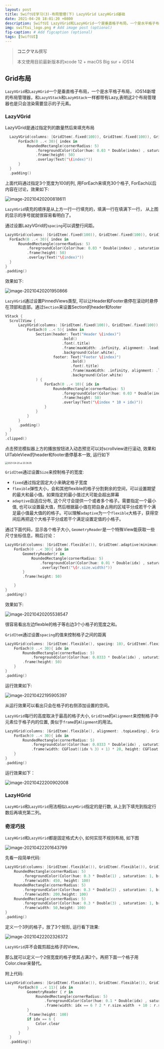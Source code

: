 ```yaml
---
layout: post
title: SwiftUI学习(3)-布局管理(下) LazyVGrid LazyHGrid基础
date: 2021-04-20 18:01:20 +0800
description: SwiftUI LazyVGrid和LazyHGrid一个是垂直格子布局，一个是水平格子布局， iOS14新增的布局管理器。这2个布局管理器也是只会渲染需要显示的子元素。
img: swiftui_logo.png # Add image post (optional)
fig-caption: # Add figcaption (optional)
tags: [SwiftUI]
---
```


> **コニクマル**撰写
>
> 本文使用目前最新版本的xcode 12 + macOS Big sur + iOS14

## Grid布局

`LazyVGrid`和`LazyHGrid`一个是垂直格子布局，一个是水平格子布局， iOS14新增的布局管理器，和`LazyVStack`和`LazyHStack`一样都带有Lazy,表明这2个布局管理器也是只会渲染需要显示的子元素。

### LazyVGrid

LazyVGrid是通过指定列的数量然后来填充布局

```swift
  LazyVGrid(columns: [GridItem(.fixed(100)), GridItem(.fixed(100)), GridItem(.fixed(100))]){
      ForEach(0 ..< 30){ index in
          RoundedRectangle(cornerRadius: 5)
              .foregroundColor(Color(hue: 0.03 * Double(index) , saturation: 1, brightness: 1))
              .frame(height: 50)
              .overlay(Text("\(index)"))
      }
  }
  .padding()
```

上面代码通过指定3个宽度为100的列, 用ForEach来填充30个格子, ForEach以后内容在讨论，效果如下:

![image-20210420200818611](/assets/img/image-20210420200818611.png)

`LazyVGrid`填充的顺序是从上方一行一行填充的，填满一行在填满下一行， 从上图的显示的序号就就很容易看明白了。

通过设置LazyVGrid的`spacing`可以调整行间距。

```swift
LazyVGrid(columns: [GridItem(.fixed(100)), GridItem(.fixed(100)), GridItem(.fixed(100))], spacing: 30){
  ForEach(0 ..< 30){ index in
      RoundedRectangle(cornerRadius: 5)
          .foregroundColor(Color(hue: 0.03 * Double(index) , saturation: 1, brightness: 1))
          .frame(height: 50)
          .overlay(Text("\(index)"))
  }
}
.padding()
```

效果如下:

![image-20210420201950866](/assets/img/image-20210420201950866.png)

`LazyVGrid`通过设置PinnedViews类型, 可以让Header和Footer悬停在滚动时悬停在顶部和底部。通过`Section`来设置Section的header和footer

```swift
VStack {
  ScrollView {
      LazyVGrid(columns: [GridItem(.fixed(100)), GridItem(.fixed(100)), GridItem(.fixed(100))], pinnedViews: [.sectionHeaders, .sectionFooters]){
          ForEach(0 ..< 5){ index in
              Section(header: Text("Header \(index)")
                          .bold()
                          .font(.title)
                          .frame(maxWidth: .infinity, alignment: .leading)
                          .background(Color.white),
                      footer: Text("Footer \(index)")
                              .bold()
                              .font(.title)
                              .frame(maxWidth: .infinity, alignment: .leading)
                              .background(Color.white)
              ) {
                  ForEach(0 ..< 10){ idx in
                      RoundedRectangle(cornerRadius: 5)
                          .foregroundColor(Color(hue: 0.03 * Double(index * 10 + idx) , saturation: 1, brightness: 1))
                          .frame(height: 50)
                          .overlay(Text("\(index * 10 + idx)"))
                  }
              }
          }
      }
      .padding()
  }
}
.clipped()
```

点击预览模拟器上方的播放按钮进入动态预览可以对scrollview进行滚动,  效果和UITableView的header和footer悬停基本一致, 运行如下

<img src="/assets/img/2021-04-20 at 20.38.05.gif" alt="2021-04-20 at 20.38.05" style="zoom:50%;" />

`GridItem`通过设置`Size`来控制格子的宽度:

- `fixed`通过指定固定大小来确定格子宽度
- `flexible`弹性大小，会和其他flexible的格子分割剩余的空间，可以设置期望的最大和最小值。如果指定的最小值过大可能会超出屏幕
- `adaptive`自适应分布, 这个尺寸会提供一个或者多个格子。需要指定一个最小值, 也可以设置最大值，然后根据最小值在把自身占用的区域平分成若干个满足最小值最大值的的格子。可以理解`adaptive`为一个`flexible`大格子，获得空间后再把这个大格子平分成若干个满足设置定值的小格子。

通过下面代码，显示各个格子大小, `GeometryReader`是一个特殊View能获取一些尺寸坐标信息，稍后讨论：

```swift
LazyVGrid(columns: [GridItem(.flexible()), GridItem(.adaptive(minimum: 50), spacing: 0)]){
    ForEach(0 ..< 30){ idx in
        GeometryReader{r in
            RoundedRectangle(cornerRadius: 5)
                .foregroundColor(Color(hue: 0.01 * Double(idx) , saturation: 1, brightness: 1))
                .overlay(Text("\(r.size.width)"))
        }
        .frame(height: 50)

    }
}
.padding()
```

效果如下:

![image-20210420205538547](/assets/img/image-20210420205538547.png)

很容易看出左边flexble的格子等右边3个小格子的宽度之和。

`GridItem`通过设置`spacing`的值来控制格子之间的距离

```swift
LazyVGrid(columns: [GridItem(.flexible(), spacing: 10), GridItem(.flexible(), spacing: 100), GridItem(.flexible(), spacing: 50)]){
    ForEach(0 ..< 30){ idx in
        RoundedRectangle(cornerRadius: 5)
            .foregroundColor(Color(hue: 0.0333 * Double(idx) , saturation: 1, brightness: 1))
        .frame(height: 50)
    }
}
.padding()
```

运行效果如下:

![image-20210422195905397](/assets/img/image-20210422195905397.png)

从运行效果可以看出只会在格子的右侧添加设置的空间。

`LazyVGrid`每行的高度取决于最高的格子大小, `GridItem`的`Alignment`来控制格子中元素位于格子内的位置, 类似于`frame`的`Alignment`的用法。

```swift
LazyVGrid(columns: [GridItem(.flexible(), alignment: .topLeading), GridItem(.flexible(), alignment: .bottomLeading), GridItem(.flexible(),  alignment: .trailing)]){
    ForEach(0 ..< 30){ idx in
        RoundedRectangle(cornerRadius: 5)
            .foregroundColor(Color(hue: 0.0333 * Double(idx) , saturation: 1, brightness: 1))
            .frame(width: CGFloat((idx % 3) + 1) * 20, height: CGFloat((idx % 3) + 1) * 20)
    }
}
.padding()
```

运行效果如下：

![image-20210422200902008](/assets/img/image-20210422200902008.png)

### LazyHGrid

`LazyHGrid`和`LazyVGrid`用法相似`LazyHGrid`指定的是行数, 从上到下填充到指定行数后再填充第二列。

### 奇淫巧技

`LazyHGrid`和`LazyVGrid`都是固定格式大小, 如何实现不规则布局, 如下图

![image-20210422201643799](/assets/img/image-20210422201643799.png)

先看一段简单代码:

```swift
LazyVGrid(columns: [GridItem(.flexible()), GridItem(.flexible()), GridItem(.flexible()]){
    RoundedRectangle(cornerRadius: 5)
        .foregroundColor(Color(hue: 0.3 * Double(1) , saturation: 1, brightness: 1))
        .frame(width: 450, height: 100)
    RoundedRectangle(cornerRadius: 5)
        .foregroundColor(Color(hue: 0.3 * Double(2) , saturation: 1, brightness: 1))
        .frame(width: 200,height: 100)
    RoundedRectangle(cornerRadius: 5)
        .foregroundColor(Color(hue: 0.3 * Double(3) , saturation: 1, brightness: 1))
        .frame(width: 50,height: 100)
}
.padding()
```

定义一个3列的格子，放了3个矩形, 运行看下效果:

![image-20210422202326372](/assets/img/image-20210422202326372.png)

`LazyVGrid`并不会裁剪超出格子的View。

那么就可以定义一个2倍宽度的格子使其占满2个。再把下面一个格子用Color.clear来替代。

附上代码:

```swift
LazyVGrid(columns: [GridItem(.flexible()), GridItem(.flexible()), GridItem(.flexible())]){
      ForEach(0 ..< 11){ idx in
          GeometryReader { r in
              RoundedRectangle(cornerRadius: 5)
                  .foregroundColor(Color(hue: 0.1 * Double(idx) , saturation: 1, brightness: 1))
                  .frame(width: idx == 6 ? 2 * r.size.width  + 10 : r.size.width )
          }
          .frame(height: 100)
          if idx == 6 {
              Color.clear
          }
      }
  }
  .padding()
```